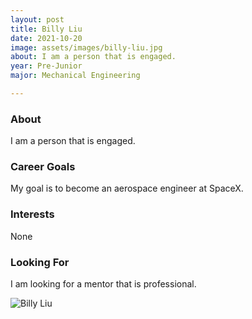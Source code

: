 ```yaml
---
layout: post
title: Billy Liu 
date: 2021-10-20
image: assets/images/billy-liu.jpg
about: I am a person that is engaged.
year: Pre-Junior
major: Mechanical Engineering

---
```


### About

I am a person that is engaged.

### Career Goals

My goal is to become an aerospace engineer at SpaceX.

### Interests

None

### Looking For

I am looking for a mentor that is professional. 

<div class="text-center my-5">
    <img src="{ "https://sase-drexel.github.io/mentorship-2021/assets/images/billy-liu.jpg" | absolute_url }" alt="Billy Liu" class="rounded post-img" />
</div>
